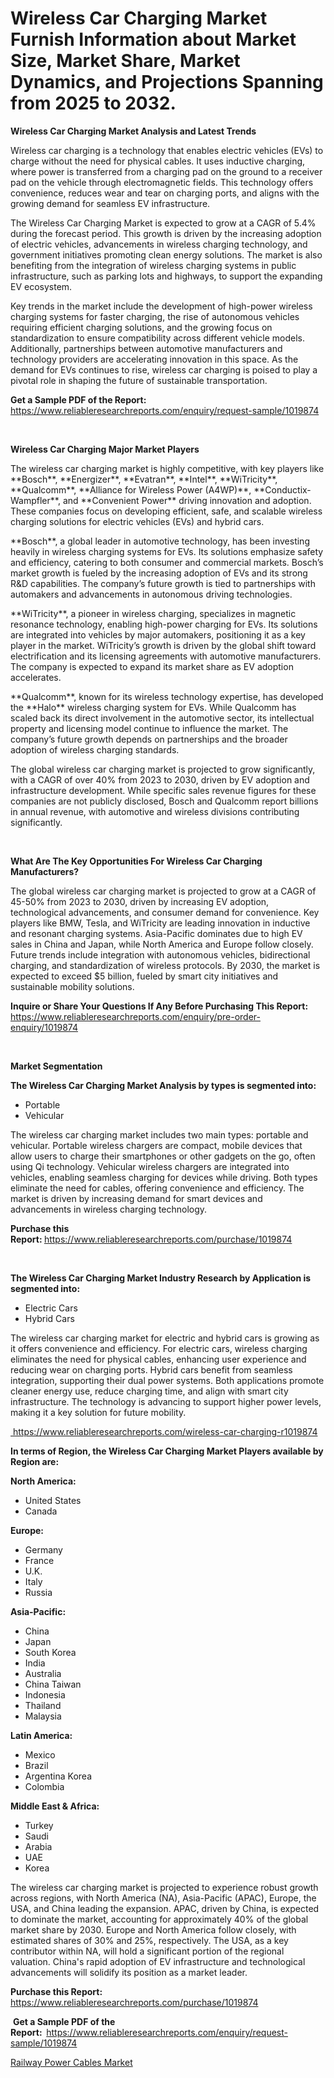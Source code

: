<p><h1>Wireless Car Charging Market Furnish Information about Market Size, Market Share, Market Dynamics, and Projections Spanning from 2025 to 2032.</h1></p><p><strong>Wireless Car Charging Market Analysis and Latest Trends</strong></p>
<p><p>Wireless car charging is a technology that enables electric vehicles (EVs) to charge without the need for physical cables. It uses inductive charging, where power is transferred from a charging pad on the ground to a receiver pad on the vehicle through electromagnetic fields. This technology offers convenience, reduces wear and tear on charging ports, and aligns with the growing demand for seamless EV infrastructure.</p><p>The Wireless Car Charging Market is expected to grow at a CAGR of 5.4% during the forecast period. This growth is driven by the increasing adoption of electric vehicles, advancements in wireless charging technology, and government initiatives promoting clean energy solutions. The market is also benefiting from the integration of wireless charging systems in public infrastructure, such as parking lots and highways, to support the expanding EV ecosystem.</p><p>Key trends in the market include the development of high-power wireless charging systems for faster charging, the rise of autonomous vehicles requiring efficient charging solutions, and the growing focus on standardization to ensure compatibility across different vehicle models. Additionally, partnerships between automotive manufacturers and technology providers are accelerating innovation in this space. As the demand for EVs continues to rise, wireless car charging is poised to play a pivotal role in shaping the future of sustainable transportation.</p></p>
<p><strong>Get a Sample PDF of the Report:&nbsp;</strong> <a href="https://www.reliableresearchreports.com/enquiry/request-sample/1019874?utm_campaign=2002&utm_medium=2&utm_source=Github&utm_content=ia&utm_term=23012025&utm_id=wireless-car-charging">https://www.reliableresearchreports.com/enquiry/request-sample/1019874</a></p>
<p>&nbsp;</p>
<p><strong>Wireless Car Charging Major Market Players</strong></p>
<p><p>The wireless car charging market is highly competitive, with key players like **Bosch**, **Energizer**, **Evatran**, **Intel**, **WiTricity**, **Qualcomm**, **Alliance for Wireless Power (A4WP)**, **Conductix-Wampfler**, and **Convenient Power** driving innovation and adoption. These companies focus on developing efficient, safe, and scalable wireless charging solutions for electric vehicles (EVs) and hybrid cars.</p><p>**Bosch**, a global leader in automotive technology, has been investing heavily in wireless charging systems for EVs. Its solutions emphasize safety and efficiency, catering to both consumer and commercial markets. Bosch’s market growth is fueled by the increasing adoption of EVs and its strong R&D capabilities. The company’s future growth is tied to partnerships with automakers and advancements in autonomous driving technologies.</p><p>**WiTricity**, a pioneer in wireless charging, specializes in magnetic resonance technology, enabling high-power charging for EVs. Its solutions are integrated into vehicles by major automakers, positioning it as a key player in the market. WiTricity’s growth is driven by the global shift toward electrification and its licensing agreements with automotive manufacturers. The company is expected to expand its market share as EV adoption accelerates.</p><p>**Qualcomm**, known for its wireless technology expertise, has developed the **Halo** wireless charging system for EVs. While Qualcomm has scaled back its direct involvement in the automotive sector, its intellectual property and licensing model continue to influence the market. The company’s future growth depends on partnerships and the broader adoption of wireless charging standards.</p><p>The global wireless car charging market is projected to grow significantly, with a CAGR of over 40% from 2023 to 2030, driven by EV adoption and infrastructure development. While specific sales revenue figures for these companies are not publicly disclosed, Bosch and Qualcomm report billions in annual revenue, with automotive and wireless divisions contributing significantly.</p></p>
<p>&nbsp;</p>
<p><strong>What Are The Key Opportunities For Wireless Car Charging Manufacturers?</strong></p>
<p><p>The global wireless car charging market is projected to grow at a CAGR of 45-50% from 2023 to 2030, driven by increasing EV adoption, technological advancements, and consumer demand for convenience. Key players like BMW, Tesla, and WiTricity are leading innovation in inductive and resonant charging systems. Asia-Pacific dominates due to high EV sales in China and Japan, while North America and Europe follow closely. Future trends include integration with autonomous vehicles, bidirectional charging, and standardization of wireless protocols. By 2030, the market is expected to exceed $5 billion, fueled by smart city initiatives and sustainable mobility solutions.</p></p>
<p><strong>Inquire or Share Your Questions If Any Before Purchasing This Report:</strong> <a href="https://www.reliableresearchreports.com/enquiry/pre-order-enquiry/1019874?utm_campaign=2002&utm_medium=2&utm_source=Github&utm_content=ia&utm_term=23012025&utm_id=wireless-car-charging">https://www.reliableresearchreports.com/enquiry/pre-order-enquiry/1019874</a></p>
<p>&nbsp;</p>
<p><strong>Market Segmentation</strong></p>
<p><strong>The Wireless Car Charging Market Analysis by types is segmented into:</strong></p>
<p><ul><li>Portable</li><li>Vehicular</li></ul></p>
<p><p>The wireless car charging market includes two main types: portable and vehicular. Portable wireless chargers are compact, mobile devices that allow users to charge their smartphones or other gadgets on the go, often using Qi technology. Vehicular wireless chargers are integrated into vehicles, enabling seamless charging for devices while driving. Both types eliminate the need for cables, offering convenience and efficiency. The market is driven by increasing demand for smart devices and advancements in wireless charging technology.</p></p>
<p><strong>Purchase this Report:&nbsp;</strong><a href="https://www.reliableresearchreports.com/purchase/1019874?utm_campaign=2002&utm_medium=2&utm_source=Github&utm_content=ia&utm_term=23012025&utm_id=wireless-car-charging">https://www.reliableresearchreports.com/purchase/1019874</a></p>
<p>&nbsp;</p>
<p><strong>The Wireless Car Charging Market Industry Research by Application is segmented into:</strong></p>
<p><ul><li>Electric Cars</li><li>Hybrid Cars</li></ul></p>
<p><p>The wireless car charging market for electric and hybrid cars is growing as it offers convenience and efficiency. For electric cars, wireless charging eliminates the need for physical cables, enhancing user experience and reducing wear on charging ports. Hybrid cars benefit from seamless integration, supporting their dual power systems. Both applications promote cleaner energy use, reduce charging time, and align with smart city infrastructure. The technology is advancing to support higher power levels, making it a key solution for future mobility.</p></p>
<p><a href="https://www.reliableresearchreports.com/wireless-car-charging-r1019874?utm_campaign=2002&utm_medium=2&utm_source=Github&utm_content=ia&utm_term=23012025&utm_id=wireless-car-charging">&nbsp;https://www.reliableresearchreports.com/wireless-car-charging-r1019874</a></p>
<p><strong>In terms of Region, the Wireless Car Charging Market Players available by Region are:</strong></p>
<p>
    <p> <strong> North America: </strong>
        <ul>
            <li>United States</li>
            <li>Canada</li>
        </ul>
        </p> 
    <p> <strong> Europe: </strong>
        <ul>
            <li>Germany</li>
            <li>France</li>
            <li>U.K.</li>
            <li>Italy</li>
            <li>Russia</li>
        </ul>
        </p> 
    <p> <strong> Asia-Pacific: </strong>
        <ul>
            <li>China</li>
            <li>Japan</li>
            <li>South Korea</li>
            <li>India</li>
            <li>Australia</li>
            <li>China Taiwan</li>
            <li>Indonesia</li>
            <li>Thailand</li>
            <li>Malaysia</li>
        </ul>
        </p> 
    <p> <strong> Latin America: </strong>
        <ul>
            <li>Mexico</li>
            <li>Brazil</li>
            <li>Argentina Korea</li>
            <li>Colombia</li>
        </ul>
        </p> 
    <p> <strong> Middle East & Africa: </strong>
        <ul>
            <li>Turkey</li>
            <li>Saudi</li>
            <li>Arabia</li>
            <li>UAE</li>
            <li>Korea</li>
        </ul>
    </p>
    </p>
<p><p>The wireless car charging market is projected to experience robust growth across regions, with North America (NA), Asia-Pacific (APAC), Europe, the USA, and China leading the expansion. APAC, driven by China, is expected to dominate the market, accounting for approximately 40% of the global market share by 2030. Europe and North America follow closely, with estimated shares of 30% and 25%, respectively. The USA, as a key contributor within NA, will hold a significant portion of the regional valuation. China's rapid adoption of EV infrastructure and technological advancements will solidify its position as a market leader.</p></p>
<p><strong>Purchase this Report: </strong><a href="https://www.reliableresearchreports.com/purchase/1019874?utm_campaign=2002&utm_medium=2&utm_source=Github&utm_content=ia&utm_term=23012025&utm_id=wireless-car-charging">https://www.reliableresearchreports.com/purchase/1019874</a></p>
<p>&nbsp;<strong>Get a Sample PDF of the Report:&nbsp;&nbsp;</strong><a href="https://www.reliableresearchreports.com/enquiry/request-sample/1019874?utm_campaign=2002&utm_medium=2&utm_source=Github&utm_content=ia&utm_term=23012025&utm_id=wireless-car-charging">https://www.reliableresearchreports.com/enquiry/request-sample/1019874</a></p>
<p><strong></strong></p>
<p><p><a href="https://github.com/julyju69/Market-Research-Report-List-5/blob/main/railway-power-cables-market.md?utm_campaign=2002&utm_medium=2&utm_source=Github&utm_content=ia&utm_term=23012025&utm_id=wireless-car-charging">Railway Power Cables Market</a></p></p>
